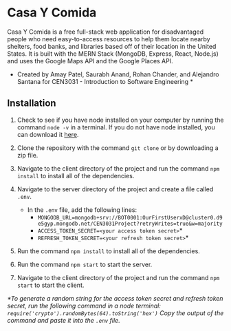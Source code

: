 # Casa Y Comida

Casa Y Comida is a free full-stack web application for disadvantaged people who need easy-to-access resources to help them locate nearby shelters, food banks, and libraries based off of their location in the United States. It is built with the MERN Stack (MongoDB, Express, React, Node.js) and uses the Google Maps API and the Google Places API.

* Created by Amay Patel, Saurabh Anand, Rohan Chander, and Alejandro Santana for CEN3031 - Introduction to Software Engineering *

## Installation

1. Check to see if you have node installed on your computer by running the command `node -v` in a terminal. If you do not have node installed, you can download it [here](https://nodejs.org/en/download/).
2. Clone the repository with the command `git clone` or by downloading a zip file.
3. Navigate to the client directory of the project and run the command `npm install` to install all of the dependencies.
4. Navigate to the server directory of the project and create a file called `.env`.
    - In the `.env` file, add the following lines:
        - `MONGODB_URL=mongodb+srv://BOT0001:OurFirstUserxD@cluster0.d9e5gyp.mongodb.net/CEN3031Project?retryWrites=true&w=majority`
        - `ACCESS_TOKEN_SECRET=<your access token secret>`*
        - `REFRESH_TOKEN_SECRET=<your refresh token secret>`*

5. Run the command `npm install` to install all of the dependencies.
6. Run the command `npm start` to start the server.
7. Navigate to the client directory of the project and run the command `npm start` to start the client.

*\*To generate a random string for the access token secret and refresh token secret, run the following command in a node terminal: `require('crypto').randomBytes(64).toString('hex')`*
*Copy the output of the command and paste it into the `.env` file.*